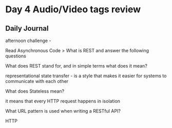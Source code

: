 # Day 4 Audio/Video tags review

## Daily Journal

afternoon challenge -

Read Asynchronous Code > What is REST and answer the following questions

What does REST stand for, and in simple terms what does it mean?

representational state transfer - is a style that makes it easier for systems to communicate with each other

What does Stateless mean?

it means that every HTTP request happens in isolation

What URL pattern is used when writing a RESTful API?

HTTP